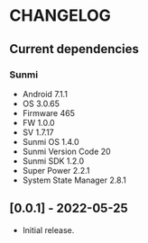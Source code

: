 # CHANGELOG

## Current dependencies

### Sunmi
- Android 7.1.1
- OS 3.0.65
- Firmware 465
- FW 1.0.0
- SV 1.7.17
- Sunmi OS 1.4.0
- Sunmi Version Code 20
- Sunmi SDK 1.2.0
- Super Power 2.2.1
- System State Manager 2.8.1

## [0.0.1] - 2022-05-25
- Initial release.
